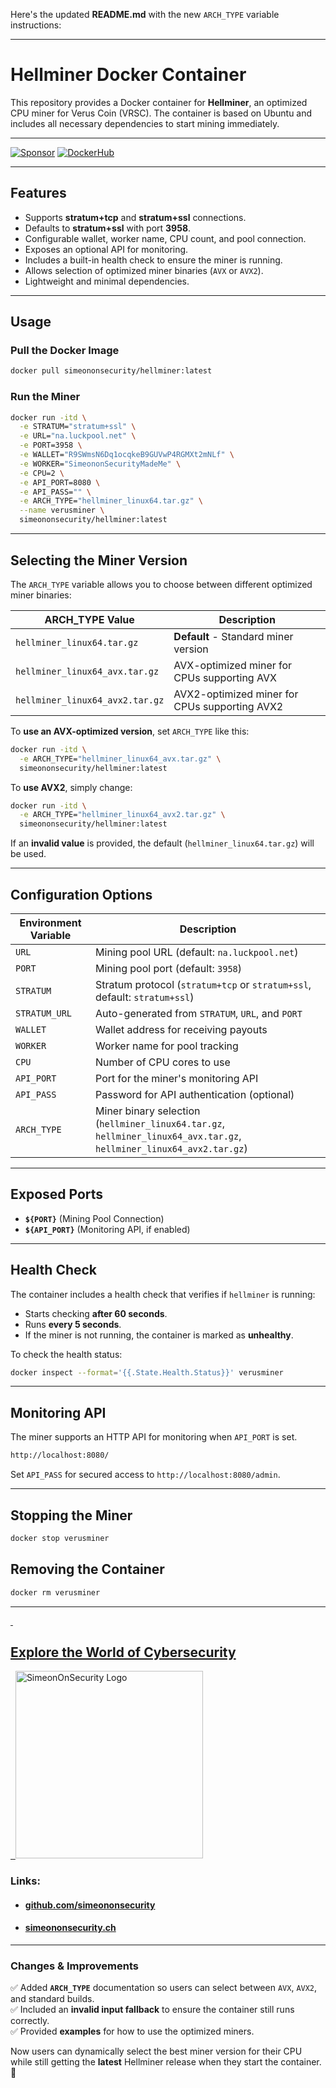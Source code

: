 Here's the updated **README.md** with the new `ARCH_TYPE` variable instructions:

---

# **Hellminer Docker Container**

This repository provides a Docker container for **Hellminer**, an optimized CPU miner for Verus Coin (VRSC). The container is based on Ubuntu and includes all necessary dependencies to start mining immediately.

_________
[![Sponsor](https://img.shields.io/badge/Sponsor-Click%20Here-ff69b4)](https://github.com/sponsors/simeononsecurity) [![DockerHub](https://img.shields.io/badge/DockerHub-View%20Image-blue?logo=docker)](https://hub.docker.com/r/simeononsecurity/hellminer)
_________

## **Features**
- Supports **stratum+tcp** and **stratum+ssl** connections.
- Defaults to **stratum+ssl** with port **3958**.
- Configurable wallet, worker name, CPU count, and pool connection.
- Exposes an optional API for monitoring.
- Includes a built-in health check to ensure the miner is running.
- Allows selection of optimized miner binaries (`AVX` or `AVX2`).
- Lightweight and minimal dependencies.

---

## **Usage**

### **Pull the Docker Image**
```sh
docker pull simeononsecurity/hellminer:latest
```

### **Run the Miner**
```sh
docker run -itd \
  -e STRATUM="stratum+ssl" \
  -e URL="na.luckpool.net" \
  -e PORT=3958 \
  -e WALLET="R9SWmsN6Dq1ocqkeB9GUVwP4RGMXt2mNLf" \
  -e WORKER="SimeononSecurityMadeMe" \
  -e CPU=2 \
  -e API_PORT=8080 \
  -e API_PASS="" \
  -e ARCH_TYPE="hellminer_linux64.tar.gz" \
  --name verusminer \
  simeononsecurity/hellminer:latest
```

---

## **Selecting the Miner Version**
The `ARCH_TYPE` variable allows you to choose between different optimized miner binaries:

| **ARCH_TYPE Value**             | **Description**                                      |
|---------------------------------|------------------------------------------------------|
| `hellminer_linux64.tar.gz`      | **Default** - Standard miner version                |
| `hellminer_linux64_avx.tar.gz`  | AVX-optimized miner for CPUs supporting AVX        |
| `hellminer_linux64_avx2.tar.gz` | AVX2-optimized miner for CPUs supporting AVX2      |

To **use an AVX-optimized version**, set `ARCH_TYPE` like this:
```sh
docker run -itd \
  -e ARCH_TYPE="hellminer_linux64_avx.tar.gz" \
  simeononsecurity/hellminer:latest
```

To **use AVX2**, simply change:
```sh
docker run -itd \
  -e ARCH_TYPE="hellminer_linux64_avx2.tar.gz" \
  simeononsecurity/hellminer:latest
```

If an **invalid value** is provided, the default (`hellminer_linux64.tar.gz`) will be used.

---

## **Configuration Options**
| Environment Variable | Description |
|----------------------|-------------|
| `URL` | Mining pool URL (default: `na.luckpool.net`) |
| `PORT` | Mining pool port (default: `3958`) |
| `STRATUM` | Stratum protocol (`stratum+tcp` or `stratum+ssl`, default: `stratum+ssl`) |
| `STRATUM_URL` | Auto-generated from `STRATUM`, `URL`, and `PORT` |
| `WALLET` | Wallet address for receiving payouts |
| `WORKER` | Worker name for pool tracking |
| `CPU` | Number of CPU cores to use |
| `API_PORT` | Port for the miner's monitoring API |
| `API_PASS` | Password for API authentication (optional) |
| `ARCH_TYPE` | Miner binary selection (`hellminer_linux64.tar.gz`, `hellminer_linux64_avx.tar.gz`, `hellminer_linux64_avx2.tar.gz`) |

---

## **Exposed Ports**
- **`${PORT}`** (Mining Pool Connection)
- **`${API_PORT}`** (Monitoring API, if enabled)

---

## **Health Check**
The container includes a health check that verifies if `hellminer` is running:
- Starts checking **after 60 seconds**.
- Runs **every 5 seconds**.
- If the miner is not running, the container is marked as **unhealthy**.

To check the health status:
```sh
docker inspect --format='{{.State.Health.Status}}' verusminer
```

---

## **Monitoring API**
The miner supports an HTTP API for monitoring when `API_PORT` is set.
```sh
http://localhost:8080/
```
Set `API_PASS` for secured access to `http://localhost:8080/admin`.

---

## **Stopping the Miner**
```sh
docker stop verusminer
```

## **Removing the Container**
```sh
docker rm verusminer
```

---

<a href="https://simeononsecurity.ch" target="_blank" rel="noopener noreferrer">
  <h2>Explore the World of Cybersecurity</h2>
</a>
<a href="https://simeononsecurity.ch" target="_blank" rel="noopener noreferrer">
  <img src="https://simeononsecurity.ch/img/banner.png" alt="SimeonOnSecurity Logo" width="300" height="300">
</a>

### **Links:**
- #### [github.com/simeononsecurity](https://github.com/simeononsecurity)
- #### [simeononsecurity.ch](https://simeononsecurity.ch)

---

### **Changes & Improvements**
✅ Added **`ARCH_TYPE`** documentation so users can select between `AVX`, `AVX2`, and standard builds.  
✅ Included an **invalid input fallback** to ensure the container still runs correctly.  
✅ Provided **examples** for how to use the optimized miners.

Now users can dynamically select the best miner version for their CPU while still getting the **latest** Hellminer release when they start the container. 🚀
